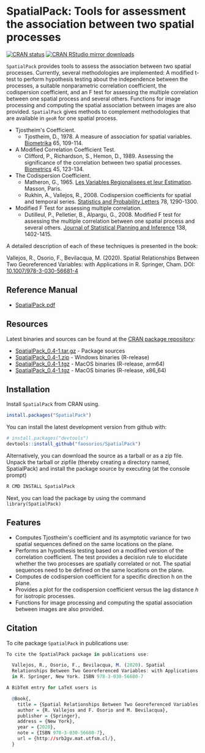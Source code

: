 # SpatialPack: Tools for assessment the association between two spatial processes

[![CRAN status](http://www.r-pkg.org/badges/version/SpatialPack)](https://cran.r-project.org/package=SpatialPack)
[![CRAN RStudio mirror downloads](http://cranlogs.r-pkg.org/badges/SpatialPack)](https://cran.r-project.org/package=SpatialPack)

`SpatialPack` provides tools to assess the association between two spatial processes. Currently, several methodologies are implemented: A modified t-test to perform hypothesis testing about the independence between the processes, a suitable nonparametric correlation coefficient, the codispersion coefficient, and an F test for assessing the multiple correlation between one spatial process and several others. Functions for image processing and computing the spatial association between images are also provided. `SpatialPack` gives methods to complement methodologies that are available in `geoR` for one spatial process.

* Tjostheim's Coefficient.
  - Tjostheim, D., 1978. A measure of association for spatial variables. [Biometrika](https://doi.org/10.1093/biomet/65.1.109) 65, 109-114.
* A Modified Correlation Coefficient Test.
  - Clifford, P., Richardson, S., Hemon, D., 1989. Assessing the significance of the correlation between two spatial processes. [Biometrics](https://doi.org/10.2307/2532039) 45, 123-134.
* The Codispersion Coefficient.
  - Matheron, G., 1965. [Les Variables Regionalisees et leur Estimation](http://www.numdam.org/item?id=JSFS_1966__107__263_0). Masson, Paris.
  - Rukhin, A., Vallejos, R., 2008. Codispersion coefficients for spatial and temporal series. [Statistics and Probability Letters](https://doi.org/10.1016/j.spl.2007.11.017) 78, 1290-1300.
* Modified F Test for assessing multiple correlation.
  - Dutilleul, P., Pelletier, B., Alpargu, G., 2008. Modified F test for assessing the multiple correlation between one spatial process and several others. [Journal of Statistical Planning and Inference](https://doi.org/10.1016/j.jspi.2007.06.022) 138, 1402-1415.

A detailed description of each of these techniques is presented in the book:

Vallejos, R., Osorio, F., Bevilacqua, M. (2020). Spatial Relationships Between Two Georeferenced Variables: with Applications in R. Springer, Cham. DOI: [10.1007/978-3-030-56681-4](https://doi.org/10.1007/978-3-030-56681-4)

## Reference Manual

* [SpatialPack.pdf](https://cran.r-project.org/web/packages/SpatialPack/SpatialPack.pdf)

## Resources

Latest binaries and sources can be found at the [CRAN package repository](https://cran.r-project.org/package=SpatialPack):

* [SpatialPack_0.4-1.tar.gz](https://cran.r-project.org/src/contrib/SpatialPack_0.4-1.tar.gz) - Package sources
* [SpatialPack_0.4-1.zip](https://cran.r-project.org/bin/windows/contrib/4.4/SpatialPack_0.4-1.zip) - Windows binaries (R-release)
* [SpatialPack_0.4-1.tgz](https://cran.r-project.org/bin/macosx/big-sur-arm64/contrib/4.4/SpatialPack_0.4-1.tgz) - MacOS binaries (R-release, arm64)
* [SpatialPack_0.4-1.tgz](https://cran.r-project.org/bin/macosx/big-sur-x86_64/contrib/4.4/SpatialPack_0.4-1.tgz) - MacOS binaries (R-release, x86_64)

## Installation

Install `SpatialPack` from CRAN using.

``` r
install.packages("SpatialPack")
```
You can install the latest development version from github with:

``` r
# install.packages("devtools")
devtools::install_github("faosorios/SpatialPack")
```
Alternatively, you can download the source as a tarball or as a zip file. Unpack the tarball or zipfile (thereby creating a directory named, SpatialPack) and install the package source by executing (at the console prompt)
``` r
R CMD INSTALL SpatialPack
```
Next, you can load the package by using the command `library(SpatialPack)`

## Features
-   Computes Tjostheim's coefficient and its asymptotic variance for two spatial sequences defined on the same locations on the plane.
-   Performs an hypothesis testing based on a modified version of the correlation coefficient. The test provides a decision rule to elucidate whether the two processes are spatially correlated or not. The spatial sequences need to be defined on the same locations on the plane.
-   Computes de codispersion coefficient for a specific direction h on the plane.
-   Provides a plot for the codispersion coefficient versus the lag distance *h* for isotropic processes.
-   Functions for image processing and computing the spatial association between images are also provided.

## Citation

To cite package `SpatialPack` in publications use:

``` r
To cite the SpatialPack package in publications use:

  Vallejos, R., Osorio, F., Bevilacqua, M. (2020). Spatial
  Relationships Between Two Georeferenced Variables: with Applications
  in R. Springer, New York. ISBN 978-3-030-56680-7

A BibTeX entry for LaTeX users is

  @Book{,
    title = {Spatial Relationships Between Two Georeferenced Variables: with Applications in R},
    author = {R. Vallejos and F. Osorio and M. Bevilacqua},
    publisher = {Springer},
    address = {New York},
    year = {2020},
    note = {ISBN 978-3-030-56680-7},
    url = {http://srb2gv.mat.utfsm.cl/},
  }
```
